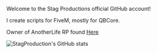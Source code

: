 Welcome to the Stag Productions official GitHub account!

I create scripts for FiveM, mostly for QBCore.

Owner of AnotherLife RP found [Here](https://discord.gg/anotherliferp)

![StagProduction's GitHub stats](https://github-readme-stats.vercel.app/api?username=StagProductions&show_icons=true&theme=radical)
